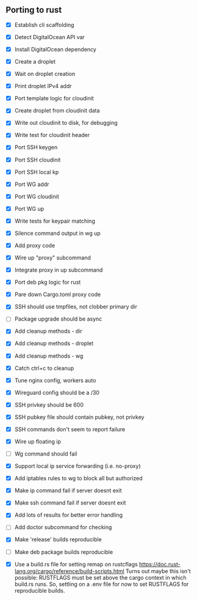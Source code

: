 ## Porting to rust

* [x] Establish cli scaffolding
* [x] Detect DigitalOcean API var
* [x] Install DigitalOcean dependency
* [x] Create a droplet
* [x] Wait on droplet creation
* [x] Print droplet IPv4 addr

* [x] Port template logic for cloudinit
* [x] Create droplet from cloudinit data
* [x] Write out cloudinit to disk, for debugging
* [x] Write test for cloudinit header

* [x] Port SSH keygen
* [x] Port SSH cloudinit
* [x] Port SSH local kp
* [x] Port WG addr
* [x] Port WG cloudinit
* [x] Port WG up
* [x] Write tests for keypair matching
* [x] Silence command output in wg up

* [x] Add proxy code
* [x] Wire up "proxy" subcommand
* [x] Integrate proxy in up subcommand

* [x] Port deb pkg logic for rust
* [x] Pare down Cargo.toml proxy code

* [x] SSH should use tmpfiles, not clobber primary dir
* [ ] Package upgrade should be async
* [x] Add cleanup methods - dir
* [x] Add cleanup methods - droplet
* [x] Add cleanup methods - wg
* [x] Catch ctrl+c to cleanup
* [x] Tune nginx config, workers auto
* [x] Wireguard config should be a /30
* [x] SSH privkey should be 600
* [x] SSH pubkey file should contain pubkey, not privkey
* [x] SSH commands don't seem to report failure
* [x] Wire up floating ip
* [ ] Wg command should fail

* [x] Support local ip service forwarding (i.e. no-proxy)
* [x] Add iptables rules to wg to block all but authorized
* [x] Make ip command fail if server doesnt exit
* [x] Make ssh command fail if server doesnt exit
* [x] Add lots of results for better error handling
* [ ] Add doctor subcommand for checking

* [x] Make 'release' builds reproducible
* [ ] Make deb package builds reproducible
* [x] Use a build.rs file for setting remap on rustcflags https://doc.rust-lang.org/cargo/reference/build-scripts.html
      Turns out maybe this isn't possible: RUSTFLAGS must be set above the cargo context in which build.rs runs.
      So, settling on a .env file for now to set RUSTFLAGS for reproducible builds.
